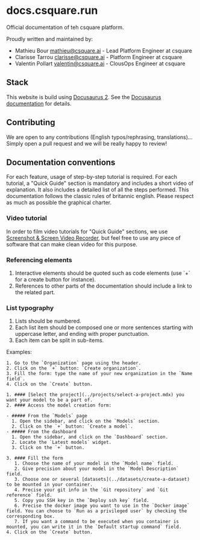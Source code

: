# docs.csquare.run

Official documentation of teh csquare platform.

Proudly written and maintained by:

- Mathieu Bour <mathieu@csquare.ai> - Lead Platform Engineer at csquare
- Clarisse Tarrou <clarisse@csquare.ai> - Platform Engineer at csquare
- Valentin Pollart <valentin@csquare.ai> - ClousOps Engineer at csquare

## Stack

This website is build using [Docusaurus 2](https://github.com/facebook/docusaurus).
See the [Docusaurus documentation](https://docusaurus.io/docs) for details.

## Contributing

We are open to any contributions (English typos/rephrasing, translations)...
Simply open a pull request and we will be really happy to review!

## Documentation conventions

For each feature, usage of step-by-step tutorial is required. For each tutorial, a "Quick Guide" section is mandatory
and includes a short video of explanation. It also includes a detailed list of all the steps performed.
This documentation follows the classic rules of britannic english. Please respect as much as possible
the graphical charter.

### Video tutorial

In order to film video tutorials for "Quick Guide" sections, we use
[Screenshot & Screen Video Recorder](https://chrome.google.com/webstore/detail/screenshot-screen-video-r/jgmmgiojkjopgnanopiamhbhnpaednfg/support),
but feel free to use any piece of software that can make clean video for this purpose.

### Referencing elements

1. Interactive elements should be quoted such as code elements (use \`+` for a create button for instance).
2. References to other parts of the documentation should include a link to the related part.

### List typography

1. Lists should be numbered.
2. Each list item should be composed one or more sentences starting with uppercase letter, and ending with proper punctuation.
3. Each item can be split in sub-items.

Examples:

```
1. Go to the `Organization` page using the header.
2. Click on the `+` button: `Create organization`.
3. Fill the form: type the name of your new organization in the `Name field`.
4. Click on the `Create` button.
```

```
1. #### [Select the project](../projects/select-a-project.mdx) you want your model to be a part of.
2. #### Access the model creation form:

- ##### From the `Models` page
  1. Open the sidebar, and click on the `Models` section.
  2. Click on the `+` button: `Create a model`.
- ##### From the dashboard
  1. Open the sidebar, and click on the `Dashboard` section.
  2. Locate the `Latest models` widget.
  3. Click on the `+` button.

3. #### Fill the form
   1. Choose the name of your model in the `Model name` field.
   2. Give precision about your model in the `Model Description` field.
   3. Choose one or several [datasets](../datasets/create-a-dataset) to be mounted in your container.
   4. Precise your git info in the `Git repository` and `Git reference` field.
   5. Copy you SSH key in the `Deploy ssh key` field.
   6. Precise the docker image you want to use in the `Docker image` field. You can choose to `Run as a privileged user` by checking the corresponding box.
   7. If you want a command to be executed when you container is mounted, you can write it in the `Default startup command` field.
4. Click on the `Create` button.
```
